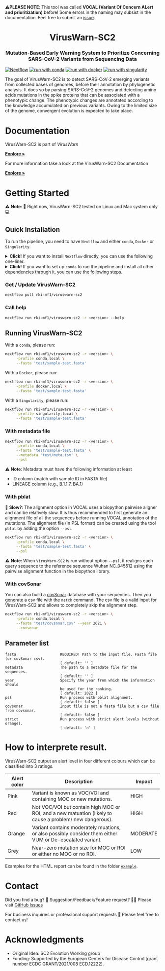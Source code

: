 ⚠️**PLEASE NOTE**: This tool was called **VOCAL (Variant Of Concern ALert and prioritization)** before! Some errors in the naming may subsist in the documentation. Feel free to submit an [issue](https://github.com/rki-mf1/viruswarn-sc2/issues). 

<div id="top"></div>

<div align="center">
<h1 align="center"> VirusWarn-SC2 </h1>
<h3 align="center"> Mutation-Based Early Warning System to Prioritize Concerning SARS-CoV-2 Variants from Sequencing Data </h3>
</div>

[![Nextflow](https://img.shields.io/badge/nextflow%20DSL2-%E2%89%A522.10.1-23aa62.svg)](https://www.nextflow.io/)
[![run with conda](https://img.shields.io/badge/run%20with-conda-3EB049?labelColor=000000&logo=anaconda)](https://docs.conda.io/en/latest/)
[![run with docker](https://img.shields.io/badge/run%20with-docker-0db7ed?labelColor=000000&logo=docker)](https://www.docker.com/)
[![run with singularity](https://img.shields.io/badge/run%20with-singularity-1d355c.svg?labelColor=000000)](https://sylabs.io/docs/)

The goal of VirusWarn-SC2 is to detect SARS-CoV-2 emerging variants from collected bases of genomes, before their annotation by phylogenetic analysis.
It does so by parsing SARS-CoV-2 genomes and detecting amino acids mutations in the spike proteins that can be associated with a phenotypic change. The phenotypic changes are annotated according to the knowledge accumulated on previous variants. Owing to the limited size of the genome, convergent evolution is expected to take place. 

# Documentation

VirusWarn-SC2 is part of *VirusWarn*

<a href="https://rki-mf1.github.io/viruswarn-doc/"><strong>Explore »</strong></a>

For more information take a look at the VirusWarn-SC2 Documentation

<a href="https://rki-mf1.github.io/vocal-doc/"><strong>Explore »</strong></a>


# Getting Started

⚠️ **Note**: 🔌 Right now, VirusWarn-SC2 tested on Linux and Mac system only 💻 

## Quick Installation

To run the pipeline, you need to have `Nextflow` and either `conda`, `Docker` or `Singularity`.

<details><summary><strong>Click!</strong> If you want to install <code>Nextflow</code> directly, you can use the following one-liner. </summary>

```bash
wget -qO- https://get.nextflow.io | bash
```
</details>

<details><summary><strong>Click!</strong> If you want to set up <code>conda</code> to run the pipeline and install all other dependencies through it, you can use the following steps. </summary>

Use the following bash commands if you are working on **Linux**:
```bash
wget https://repo.anaconda.com/miniconda/Miniconda3-latest-Linux-x86_64.sh
bash Miniconda3-latest-Linux-x86_64.sh
```

Use the following bash commands if you are working on **Mac**:
```bash
wget https://repo.anaconda.com/miniconda/Miniconda3-latest-MacOSX-arm64.sh
bash Miniconda3-latest-MacOSX-arm64.sh
```

Then, `Nextflow` an be installed over `conda`:
```bash
conda create -n nextflow -c bioconda nextflow
conda activate nextflow
```
</details>

### Get / Update VirusWarn-SC2

```bash
nextflow pull rki-mf1/viruswarn-sc2
```

### Call help

```bash
nextflow run rki-mf1/viruswarn-sc2 -r <version> --help
```

## Running VirusWarn-SC2

With a `conda`, please run:

```bash
nextflow run rki-mf1/viruswarn-sc2 -r <version> \
     -profile conda,local \
     --fasta 'test/sample-test.fasta'
```

With a `Docker`, please run:

```bash
nextflow run rki-mf1/viruswarn-sc2 -r <version> \
     -profile docker,local \
     --fasta 'test/sample-test.fasta'
```

With a `Singularity`, please run:

```bash
nextflow run rki-mf1/viruswarn-sc2 -r <version> \
     -profile singularity,local \
     --fasta 'test/sample-test.fasta'
```

### With metadata file

```bash
nextflow run rki-mf1/viruswarn-sc2 -r <version> \
     -profile conda,local \
     --fasta 'test/sample-test.fasta' \
     --metadata 'test/meta.tsv' \
     --psl
```

⚠️ **Note**: Metadata must have the following information at least
* ID column (match with sample ID in FASTA file)
* LINEAGE column (e.g., B.1.1.7, BA.1)

### With pblat

🐌 **Slow?**: The alignment option in VOCAL uses a biopython pairwise aligner and can be relatively slow. It is thus recommended to first generate an alignment file of all the sequences before running VOCAL annotation of the mutations. The alignment file (in PSL format) can be created using the tool `pblat` by adding the option `--psl`.

```bash
nextflow run rki-mf1/viruswarn-sc2 -r <version> \
     -profile conda,local \
     --fasta 'test/sample-test.fasta' \
     --psl
```

⚠️ **Note**: When `VirusWarn-SC2` is run without option `--psl`, it realigns each query sequence to the reference sequence Wuhan NC_045512 using the pairwise alignment function in the biopython library.

### With covSonar

You can also build a [covSonar](https://github.com/rki-mf1/covsonar) database with your sequences. Then you generate a csv file with the `match` command. The csv file is a valid input for VirusWarn-SC2 and allows to completely skip the alignment step.

```bash
nextflow run rki-mf1/viruswarn-sc2 -r <version> \
     -profile conda,local \
     --fasta 'test/covsonar.csv' --year 2021 \
     --covsonar
```


## Parameter list

```
fasta                    REQUIRED! Path to the input file. Fasta file (or covSonar csv).
                         [ default: '' ]
metadata                 The path to a metadate file for the sequences.
                         [ default: '' ]
year                     Specify the year from which the information should 
                         be used for the ranking.
                         [ default: 2022 ]
psl                      Run process with pblat alignment.
                         [ default: false ]
covsonar                 Input file is not a fasta file but a csv file from covsonar.
                         [ default: false ]
strict                   Run process with strict alert levels (without orange).
                         [ default: 'n' ]
```

# How to interprete result.

VirusWarn-SC2 output an alert level in four different colours which can be classified into 3 ratings.

| Alert color      | Description | Impact | 
| ----------- | ----------- | ----------- |
| Pink | Variant is known as VOC/VOI and containing MOC or new mutations.   | HIGH |
| Red | Not VOC/VOI but contain high MOC or ROI, and a new matuation (likely to cause a problem/ new dangerous).  | HIGH |
| Orange | Variant contains moderately muations, or also possibly consider them either VUM or De-escalated variant.   | MODERATE |
| Grey | Near-zero mutation size for MOC or ROI or either no MOC or no ROI.     | LOW |

Examples for the HTML report can be found in the folder [`example`](example/).

# Contact

Did you find a bug? 🐛 Suggestion/Feedback/Feature request? 👨‍💻 Please visit [GitHub Issues](https://github.com/rki-mf1/viruswarn-sc2/issues)

For business inquiries or professional support requests 🍺 
Please feel free to contact us!

# Acknowledgments

* Original Idea: SC2 Evolution Working group 
* Funding: Supported by the European Centers for Disease Control [grant number ECDC GRANT/2021/008 ECD.12222].



